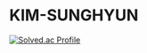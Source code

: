 # KIM-SUNGHYUN

[![Solved.ac Profile](http://mazassumnida.wtf/api/v2/generate_badge?boj=ksh990409@naver.com)](https://solved.ac/ksh990409@naver.com/)
